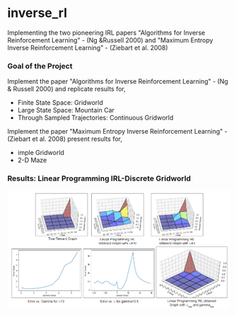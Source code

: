 # inverse_rl
Implementing the two pioneering IRL papers "Algorithms for Inverse Reinforcement Learning" - (Ng &amp;Russell 2000) and "Maximum Entropy Inverse Reinforcement Learning" - (Ziebart et al.  2008)


### Goal of the Project
Implement the paper "Algorithms for Inverse Reinforcement Learning" - (Ng & Russell 2000) and replicate results for,
- Finite State Space: Gridworld
- Large State Space: Mountain Car
- Through Sampled Trajectories: Continuous Gridworld

Implement the paper "Maximum Entropy Inverse Reinforcement Learning" - (Ziebart et al. 2008) present results for,
- imple Gridworld
- 2-D Maze



### Results: Linear Programming IRL-Discrete Gridworld
![](lp_results_1.PNG)
